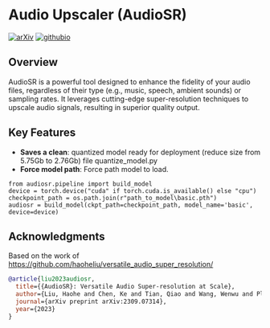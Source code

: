 # Audio Upscaler (AudioSR)

[![arXiv](https://img.shields.io/badge/arXiv-2309.07314-brightgreen.svg?style=flat-square)](https://arxiv.org/abs/2309.07314)  [![githubio](https://img.shields.io/badge/GitHub.io-Audio_Samples-blue?logo=Github&style=flat-square)](https://audioldm.github.io/audiosr)

## Overview

AudioSR is a powerful tool designed to enhance the fidelity of your audio files, regardless of their type (e.g., music, speech, ambient sounds) or sampling rates. It leverages cutting-edge super-resolution techniques to upscale audio signals, resulting in superior quality output.

## Key Features
- **Saves a clean**: quantized model ready for deployment (reduce size from 5.75Gb to 2.76Gb) file quantize_model.py
- **Force model path**: Force path model to load.
  
```
from audiosr.pipeline import build_model
device = torch.device("cuda" if torch.cuda.is_available() else "cpu")
checkpoint_path = os.path.join(r"path_to_model\basic.pth")  
audiosr = build_model(ckpt_path=checkpoint_path, model_name='basic', device=device)
```

## Acknowledgments
Based on the work of https://github.com/haoheliu/versatile_audio_super_resolution/

```bibtex
@article{liu2023audiosr,
  title={{AudioSR}: Versatile Audio Super-resolution at Scale},
  author={Liu, Haohe and Chen, Ke and Tian, Qiao and Wang, Wenwu and Plumbley, Mark D},
  journal={arXiv preprint arXiv:2309.07314},
  year={2023}
}
```
